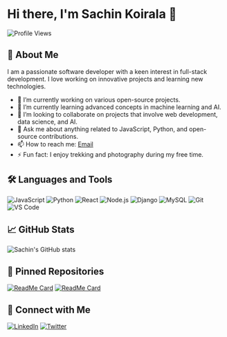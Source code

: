 # Hi there, I'm Sachin Koirala 👋

![Profile Views](https://komarev.com/ghpvc/?username=sachinkoirala)

## 🚀 About Me
I am a passionate software developer with a keen interest in full-stack development. I love working on innovative projects and learning new technologies. 

- 🔭 I’m currently working on various open-source projects.
- 🌱 I’m currently learning advanced concepts in machine learning and AI.
- 👯 I’m looking to collaborate on projects that involve web development, data science, and AI.
- 💬 Ask me about anything related to JavaScript, Python, and open-source contributions.
- 📫 How to reach me: [Email](mailto:sachinkoirala@example.com)
- ⚡ Fun fact: I enjoy trekking and photography during my free time.

## 🛠️ Languages and Tools
![JavaScript](https://img.shields.io/badge/-JavaScript-05122A?style=flat&logo=javascript) 
![Python](https://img.shields.io/badge/-Python-05122A?style=flat&logo=python) 
![React](https://img.shields.io/badge/-React-05122A?style=flat&logo=react) 
![Node.js](https://img.shields.io/badge/-Node.js-05122A?style=flat&logo=node.js) 
![Django](https://img.shields.io/badge/-Django-05122A?style=flat&logo=django) 
![MySQL](https://img.shields.io/badge/-MySQL-05122A?style=flat&logo=mysql) 
![Git](https://img.shields.io/badge/-Git-05122A?style=flat&logo=git) 
![VS Code](https://img.shields.io/badge/-VS%20Code-05122A?style=flat&logo=visual-studio-code) 

## 📈 GitHub Stats
![Sachin's GitHub stats](https://github-readme-stats.vercel.app/api?username=sachinkoirala&show_icons=true&theme=radical)

## 📌 Pinned Repositories
[![ReadMe Card](https://github-readme-stats.vercel.app/api/pin/?username=sachinkoirala&repo=awesome-project&theme=radical)](https://github.com/sachinkoirala/awesome-project)
[![ReadMe Card](https://github-readme-stats.vercel.app/api/pin/?username=sachinkoirala&repo=another-cool-project&theme=radical)](https://github.com/sachinkoirala/another-cool-project)

## 🔗 Connect with Me
[![LinkedIn](https://img.shields.io/badge/-LinkedIn-05122A?style=flat&logo=linkedin)](https://www.linkedin.com/in/sachinkoirala)
[![Twitter](https://img.shields.io/badge/-Twitter-05122A?style=flat&logo=twitter)](https://twitter.com/sachinkoirala)

